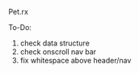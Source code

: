 Pet.rx

To-Do:

1. check data structure
2. check onscroll nav bar
3. fix whitespace above header/nav
